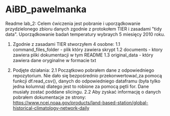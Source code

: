 # AiBD_pawelmanka

Readme lab_2:
Celem ćwiczenia jest pobranie i uporządkowanie przydzielonego zbioru danych zgodnie z protokołem TIER i zasadami "tidy data". 
Uporządkowanie badań temperatury wybraych 5 miesięcy 2010 roku.

1. Zgodnie z zasadami TIER stworzyłem 4 osobne:
  1.1 command_files_folder - plik który zawiera skrypt
  1.2 documents - ktory zawiera pliki dokumentacji w tym README
  1.3 original_data - który zawiera dane oryginalne w formacie txt
  
2. Podjęte działania:
  2.1 Początkowo pobrałem dane z odpowiedniego repozytorium. Nie dało się bezpośrednio przekonwertować,za pomocą funkcji df.read_csv(), danych do odpowiedniego dataframu (była tylko jedna kolumna) dlatego jest to robione za pomocą pętli for. Dane musiały zostać poddane slicingu.
  2.2 Aby zyskać informację o danych pobrałem dokumentacje ze strony: https://www.ncei.noaa.gov/products/land-based-station/global-historical-climatology-network-daily
  
